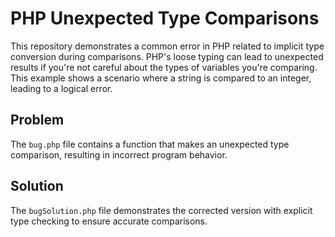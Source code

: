 # PHP Unexpected Type Comparisons

This repository demonstrates a common error in PHP related to implicit type conversion during comparisons.  PHP's loose typing can lead to unexpected results if you're not careful about the types of variables you're comparing. This example shows a scenario where a string is compared to an integer, leading to a logical error.

## Problem

The `bug.php` file contains a function that makes an unexpected type comparison, resulting in incorrect program behavior.

## Solution

The `bugSolution.php` file demonstrates the corrected version with explicit type checking to ensure accurate comparisons.
